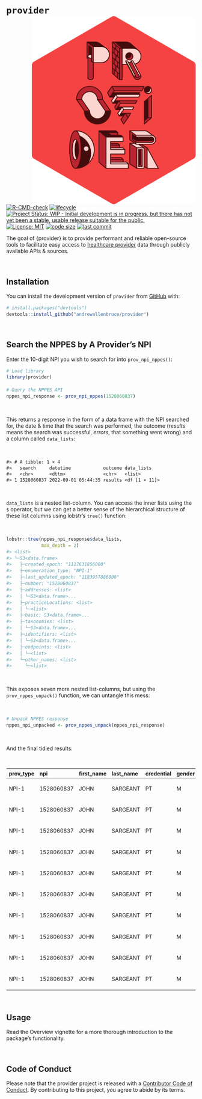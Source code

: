 
<!-- README.md is generated from README.Rmd. Please edit that file -->

# `provider` <img src="man/figures/logo.svg" align="right" height="500" />

<!-- badges: start -->

[![R-CMD-check](https://github.com/andrewallenbruce/provider/actions/workflows/R-CMD-check.yaml/badge.svg)](https://github.com/andrewallenbruce/provider/actions/workflows/R-CMD-check.yaml)
[![lifecycle](https://img.shields.io/badge/lifecycle-experimental-orange.svg)](https://lifecycle.r-lib.org/articles/stages.html#experimental)
[![Project Status: WIP - Initial development is in progress, but there
has not yet been a stable, usable release suitable for the
public.](https://www.repostatus.org/badges/latest/wip.svg)](https://www.repostatus.org/#wip)
[![License:
MIT](https://img.shields.io/badge/license-MIT-blue.svg)](https://choosealicense.com/licenses/mit/)
[![code
size](https://img.shields.io/github/languages/code-size/andrewallenbruce/provider.svg)](https://github.com/andrewallenbruce/provider)
[![last
commit](https://img.shields.io/github/last-commit/andrewallenbruce/provider.svg)](https://github.com/andrewallenbruce/provider/commits/main)
<!-- badges: end -->

The goal of {provider} is to provide performant and reliable open-source
tools to facilitate easy access to [healthcare
provider](https://en.wikipedia.org/wiki/Health_care_provider) data
through publicly available APIs & sources.

<br>

## Installation

You can install the development version of `provider` from
[GitHub](https://github.com/) with:

``` r
# install.packages("devtools")
devtools::install_github("andrewallenbruce/provider")
```

<br>

## Search the NPPES by A Provider’s NPI

Enter the 10-digit NPI you wish to search for into `prov_npi_nppes()`:

``` r
# Load library
library(provider)

# Query the NPPES API
nppes_npi_response <- prov_npi_nppes(1528060837)
```

<br>

This returns a response in the form of a data frame with the NPI
searched for, the date & time that the search was performed, the outcome
(*results* means the search was successful, *errors*, that something
went wrong) and a column called `data_lists`:

<br>

    #> # A tibble: 1 × 4
    #>   search     datetime            outcome data_lists   
    #>   <chr>      <dttm>              <chr>   <list>       
    #> 1 1528060837 2022-09-01 05:44:35 results <df [1 × 11]>

<br>

`data_lists` is a nested list-column. You can access the inner lists
using the `$` operator, but we can get a better sense of the
hierarchical structure of these list columns using lobstr’s `tree()`
function:

<br>

``` r
lobstr::tree(nppes_npi_response$data_lists, 
             max_depth = 2)
#> <list>
#> └─S3<data.frame>
#>   ├─created_epoch: "1117631856000"
#>   ├─enumeration_type: "NPI-1"
#>   ├─last_updated_epoch: "1183957886000"
#>   ├─number: "1528060837"
#>   ├─addresses: <list>
#>   │ └─S3<data.frame>...
#>   ├─practiceLocations: <list>
#>   │ └─<list>
#>   ├─basic: S3<data.frame>...
#>   ├─taxonomies: <list>
#>   │ └─S3<data.frame>...
#>   ├─identifiers: <list>
#>   │ └─S3<data.frame>...
#>   ├─endpoints: <list>
#>   │ └─<list>
#>   └─other_names: <list>
#>     └─<list>
```

<br>

This exposes seven more nested list-columns, but using the
`prov_nppes_unpack()` function, we can untangle this mess:

<br>

``` r
# Unpack NPPES response
nppes_npi_unpacked <- prov_nppes_unpack(nppes_npi_response)
```

<br>

And the final tidied results:

<br>

| prov_type | npi        | first_name | last_name | credential | gender | address_purpose | address_1             | city     | state_abb | postal_code | telephone_number | address_2 | fax_number | taxon_code | taxon_desc         | taxon_license | ident_desc                   | ident_issuer           | identifier |
|:----------|:-----------|:-----------|:----------|:-----------|:-------|:----------------|:----------------------|:---------|:----------|:------------|:-----------------|:----------|:-----------|:-----------|:-------------------|:--------------|:-----------------------------|:-----------------------|:-----------|
| NPI-1     | 1528060837 | JOHN       | SARGEANT  | PT         | M      | MAILING         | 1939 OLD ANNAPOLIS RD | WOODBINE | MD        | 217978201   | 301-854-6748     | NA        | NA         | 225100000X | Physical Therapist | 14262         | Other (non-Medicare)         | Aetna HMO              | 0129008    |
| NPI-1     | 1528060837 | JOHN       | SARGEANT  | PT         | M      | MAILING         | 1939 OLD ANNAPOLIS RD | WOODBINE | MD        | 217978201   | 301-854-6748     | NA        | NA         | 225100000X | Physical Therapist | 14262         | Other (non-Medicare)         | DOL/OWCP               | 146574500  |
| NPI-1     | 1528060837 | JOHN       | SARGEANT  | PT         | M      | MAILING         | 1939 OLD ANNAPOLIS RD | WOODBINE | MD        | 217978201   | 301-854-6748     | NA        | NA         | 225100000X | Physical Therapist | 14262         | Other (non-Medicare)         | United Healthcare      | 230033     |
| NPI-1     | 1528060837 | JOHN       | SARGEANT  | PT         | M      | MAILING         | 1939 OLD ANNAPOLIS RD | WOODBINE | MD        | 217978201   | 301-854-6748     | NA        | NA         | 225100000X | Physical Therapist | 14262         | Other (non-Medicare)         | MDIPA/Alliance/MLH/OC  | 38311      |
| NPI-1     | 1528060837 | JOHN       | SARGEANT  | PT         | M      | MAILING         | 1939 OLD ANNAPOLIS RD | WOODBINE | MD        | 217978201   | 301-854-6748     | NA        | NA         | 225100000X | Physical Therapist | 14262         | Other (non-Medicare)         | Cigna                  | 4074069    |
| NPI-1     | 1528060837 | JOHN       | SARGEANT  | PT         | M      | MAILING         | 1939 OLD ANNAPOLIS RD | WOODBINE | MD        | 217978201   | 301-854-6748     | NA        | NA         | 225100000X | Physical Therapist | 14262         | Other (non-Medicare)         | Aetna PPO              | 4296824    |
| NPI-1     | 1528060837 | JOHN       | SARGEANT  | PT         | M      | MAILING         | 1939 OLD ANNAPOLIS RD | WOODBINE | MD        | 217978201   | 301-854-6748     | NA        | NA         | 225100000X | Physical Therapist | 14262         | MEDICARE ID-Type Unspecified | MCR Provider#          | 575182E20  |
| NPI-1     | 1528060837 | JOHN       | SARGEANT  | PT         | M      | MAILING         | 1939 OLD ANNAPOLIS RD | WOODBINE | MD        | 217978201   | 301-854-6748     | NA        | NA         | 225100000X | Physical Therapist | 14262         | Other (non-Medicare)         | MCR Railroad retiremnt | 650003825  |
| NPI-1     | 1528060837 | JOHN       | SARGEANT  | PT         | M      | MAILING         | 1939 OLD ANNAPOLIS RD | WOODBINE | MD        | 217978201   | 301-854-6748     | NA        | NA         | 225100000X | Physical Therapist | 14262         | MEDICARE UPIN                | NA                     | R23823     |
| NPI-1     | 1528060837 | JOHN       | SARGEANT  | PT         | M      | MAILING         | 1939 OLD ANNAPOLIS RD | WOODBINE | MD        | 217978201   | 301-854-6748     | NA        | NA         | 225100000X | Physical Therapist | 14262         | Other (non-Medicare)         | BC/BS Non Provider#    | k366       |

<br>

## Usage

Read the Overview vignette for a more thorough introduction to the
package’s functionality.

<br>

## Code of Conduct

Please note that the provider project is released with a [Contributor
Code of
Conduct](https://andrewallenbruce.github.io/provider/CODE_OF_CONDUCT.html).
By contributing to this project, you agree to abide by its terms.
